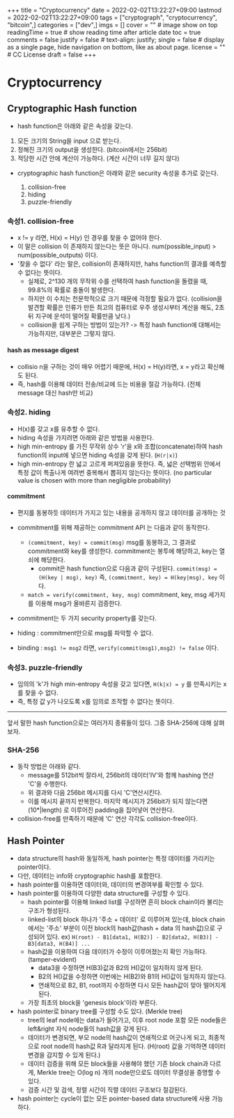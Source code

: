 +++
title = "Cryptocurrency"
date = 2022-02-02T13:22:27+09:00
lastmod = 2022-02-02T13:22:27+09:00
tags = ["cryptograph", "cryptocurrency", "bitcoin",]
categories = ["dev",]
imgs = []
cover = ""  # image show on top
readingTime = true  # show reading time after article date
toc = true
comments = false
justify = false  # text-align: justify;
single = false  # display as a single page, hide navigation on bottom, like as about page.
license = ""  # CC License
draft = false
+++

# Cryptocurrency

## Cryptographic Hash function
 - hash function은 아래와 같은 속성을 갖는다.
 1. 모든 크기의 String을 input 으로 받는다.
 2. 정해진 크기의 output을 생성한다. (bitcoin에서는 256bit)
 3. 적당한 시간 안에 계산이 가능하다. (계산 시간이 너무 길지 않다)

 - cryptographic hash function은 아래와 같은 security 속성을 추가로 갖는다.

   1. collision-free
   2. hiding
   3. puzzle-friendly

### 속성1. collision-free
- x != y 라면, H(x) = H(y) 인 경우를 찾을 수 없어야 한다.
- 이 말은 collision 이 존재하지 않는다는 뜻은 아니다. num(possible_input) > num(possible_outputs) 이다.
- '찾을 수 없다' 라는 말은, collision이 존재하지만, hahs function의 결과를 예측할 수 없다는 뜻이다.
  - 실제로, 2^130 개의 무작위 수를 선택하여 hash function을 돌렸을 때, 99.8%의 확률로 충돌이 발생한다.
  - 하지만 이 수치는 천문학적으로 크기 때문에 걱정할 필요가 없다. (collision을 발견할 확률은 인류가 만든 최고의 컴퓨터로 우주 생성시부터 계산을 해도, 2초뒤 지구에 운석이 떨어질 확률만큼 낮다.)
  - collision을 쉽게 구하는 방법이 있는가?
   -> 특정 hash function에 대해서는 가능하지만, 대부분은 그렇지 않다.

#### hash as message digest
- collisio n을 구하는 것이 매우 어렵기 때문에, H(x) = H(y)라면, x = y라고 확신해도 된다.
- 즉, hash를 이용해 데이터 전송/비교에 드는 비용을 절감 가능하다. (전체 message 대신 hash만 비교)

### 속성2. hiding
- H(x)를 갖고 x를 유추할 수 없다.
- hiding 속성을 가지려면 아래와 같은 방법을 사용한다.
 - high min-entropy 를 가진 무작위 상수 'r'을 x와 조합(concatenate)하여 hash function의 input에 넣으면 hiding 속성을 갖게 된다. (`H(r|x)`)
  - high min-entropy 란 넓고 고르게 퍼져있음을 뜻한다. 즉, 넓은 선택범위 안에서 특정 값이 특출나게 여려번 중복해서 뽑히지 않는다는 뜻이다. (no particular value is chosen with more than negligible probability)

#### commitment
- 편지를 동봉하듯 데이터가 가지고 있는 내용을 공개하지 않고 데이터를 공개하는 것
- commitment를 위해 제공하는 commitment API 는 다음과 같이 동작한다.
  - `(commitment, key) = commit(msg)` msg를 동봉하고, 그 결과로 commitment와 key를 생성한다. commitment는 봉투에 해당하고, key는 열쇠에 해당한다.
    - commit은 hash function으로 다음과 같이 구성된다. `commit(msg) = (H(key | msg), key)` 즉, `(commitment, key) = H(key|msg), key` 이다.
  - `match = verify(commitment, key, msg)` commitment, key, msg 세가지를 이용해 msg가 올바른지 검증한다.

- commitment는 두 가지 security property를 갖는다.
 - hiding : commitment만으로 msg를 파악할 수 없다.
 - binding : `msg1 != msg2` 라면, `verify(commit(msg1),msg2) != false` 이다.

### 속성3. puzzle-friendly
- 임의의 'k'가 high min-entropy 속성을 갖고 있다면, `H(k|x) = y` 를 만족시키는 x를 찾을 수 없다.
- 즉, 특정 값 y가 나오도록 x를 임의로 조작할 수 없다는 뜻이다.

---

앞서 말한 hash function으로는 여러가지 종류들이 있다. 그중 SHA-256에 대해 살펴보자.

### SHA-256
- 동작 방법은 아래와 같다.
  - message를 512bit씩 잘라서, 256bit의 데이터'IV'와 함께 hashing 연산 'C'을 수행한다.
  - 위 결과와 다음 256bit 메시지를 다시 'C'연산시킨다.
  - 이를 메시지 끝까지 반복한다. 마지막 메시지가 256bit가 되지 않는다면 (10*|length) 로 이루어진 padding을 집어넣어 연산한다.
- collision-free를 만족하기 때문에 'C' 연산 각각도 collision-free이다.

## Hash Pointer
- data structure의 hash와 동일하게, hash pointer는 특정 데이터를 가리키는 pointer이다.
- 다만, 데이터는 info와 cryptographic hash를 포함한다.
- hash pointer를 이용하면 데이터와, 데이터의 변경여부를 확인할 수 있다.
- hash pointer를 이용하여 다양한 data structure를 구성할 수 있다.
  - hash pointer를 이용해 linked list를 구성하면 흔히 block chain이라 불리는 구조가 형성된다.
  - linked-list의 block 하나가 '주소 + 데이터' 로 이루어져 있는데, block chain 에서는 '주소' 부분이 이전 block의 hash값(hash + data 의 hash값)으로 구성되어 있다.
  ex) `H(root) - B1[data1, H(B2)] - B2[data2, H(B3)] - B3[data3, H(B4)] ...`
  - hash값을 이용하여 다음 데이터가 수정이 이루어졌는지 확인 가능하다. (tamper-evident)
    - data3을 수정하면 H(B3)값과 B2의 H()값이 일치하지 않게 된다.
    - B2의 H()값을 수정하면 이번에는 H(B2)와 B1의 H()값이 일치하지 않는다.
    - 연쇄적으로 B2, B1, root까지 수정하면 다시 모든 hash값이 맞아 떨어지게 된다.
  - 가장 최초의 block을 'genesis block'이라 부른다.
- hash pointer로 binary tree를 구성할 수도 있다. (Merkle tree)
  - tree의 leaf node에는 data가 들어가고, 이후 root node 포함 모든 node들은 left&right 자식 node들의 hash값을 갖게 된다.
  - 데이터가 변경되면, 부모 node의 hash값이 연쇄적으로 어긋나게 되고, 최종적으로 root node의 hash값 R과 달라지게 된다. (H(root) 값을 기억하면 데이터 변경을 감지할 수 있게 된다.)
  - 데이터 검증을 위해 모든 block들을 사용해야 했던 기존 block chain과 다르게, Merkle tree는 O(log n) 개의 node만으로도 데이터 무결성을 증명할 수 있다.
  - 검증 시간 및 검색, 정렬 시간이 직렬 데이터 구조보다 절감된다.
- hash pointer는 cycle이 없는 모든 pointer-based data structure에 사용 가능하다.
